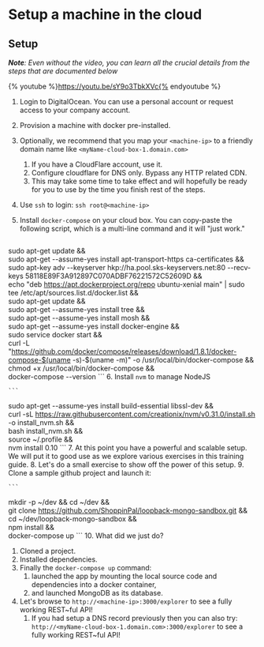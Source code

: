# Setup a machine in the cloud

## Setup

_**Note**: Even without the video, you can learn all the crucial details from the steps that are documented below_

{% youtube %}https://youtu.be/sY9o3TbkXVc{% endyoutube %}

1. Login to DigitalOcean. You can use a personal account or request access to your company account.
2. Provision a machine with docker pre-installed.
3. Optionally, we recommend that you map your `<machine-ip>` to a friendly domain name like `<myName-cloud-box-1.domain.com>`
    1. If you have a CloudFlare account, use it.
    1. Configure cloudflare for DNS only. Bypass any HTTP related CDN.
    1. This may take some time to take effect and will hopefully be ready for you to use by the time you finish rest of the steps.
4. Use `ssh` to login: `ssh root@<machine-ip>`
5. Install `docker-compose` on your cloud box. You can copy-paste the following script, which is a multi-line command and it will "just work."

    ```
sudo apt-get update && \
sudo apt-get --assume-yes install apt-transport-https ca-certificates && \
sudo apt-key adv --keyserver hkp://ha.pool.sks-keyservers.net:80 --recv-keys 58118E89F3A912897C070ADBF76221572C52609D  && \
echo "deb https://apt.dockerproject.org/repo ubuntu-xenial main" | sudo tee /etc/apt/sources.list.d/docker.list && \
sudo apt-get update && \
sudo apt-get --assume-yes install tree && \
sudo apt-get --assume-yes install mosh && \
sudo apt-get --assume-yes install docker-engine && \
sudo service docker start && \
curl -L "https://github.com/docker/compose/releases/download/1.8.1/docker-compose-$(uname -s)-$(uname -m)" -o /usr/local/bin/docker-compose && \
chmod +x /usr/local/bin/docker-compose && \
docker-compose --version
    ```
6. Install `nvm` to manage NodeJS

    ```
sudo apt-get --assume-yes install build-essential libssl-dev && \
curl -sL https://raw.githubusercontent.com/creationix/nvm/v0.31.0/install.sh -o install_nvm.sh && \
bash install_nvm.sh && \
source ~/.profile && \
nvm install 0.10
    ```
7. At this point you have a powerful and scalable setup. We will put it to good use as we explore various exercises in this training guide.
8. Let's do a small exercise to show off the power of this setup.
9. Clone a sample github project and launch it:

    ```
mkdir -p ~/dev && cd ~/dev && \
git clone https://github.com/ShoppinPal/loopback-mongo-sandbox.git && \
cd ~/dev/loopback-mongo-sandbox && \
npm install && \
docker-compose up
    ```
10. What did we just do?
  1. Cloned a project.
  1. Installed dependencies.
  1. Finally the `docker-compose up` command:
      1. launched the app by mounting the local source code and dependencies into a docker container,
      2. and launched MongoDB as its database.
11. Let's browse to `http://<machine-ip>:3000/explorer` to see a fully working REST~ful API!
    1. If you had setup a DNS record previously then you can also try: `http://<myName-cloud-box-1.domain.com>:3000/explorer` to see a fully working REST~ful API!
